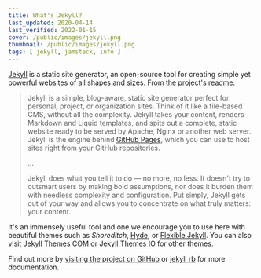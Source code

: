 ```yaml
---
title: What's Jekyll?
last_updated: 2020-04-14
last_verified: 2022-01-15
cover: /public/images/jekyll.png
thumbnail: /public/images/jekyll.png
tags: [ jekyll, jamstack, info ]
---
```


[Jekyll](http://jekyllrb.com) is a static site generator, an open-source tool for creating simple yet powerful websites of all shapes and sizes.<!--more--> From [the project's readme](https://github.com/mojombo/jekyll/blob/master/README.markdown):

>Jekyll is a simple, blog-aware, static site generator perfect for personal, project, or organization sites. Think of it like a file-based CMS, without all the complexity. Jekyll takes your content, renders Markdown and Liquid templates, and spits out a complete, static website ready to be served by Apache, Nginx or another web server. Jekyll is the engine behind [GitHub Pages](https://pages.github.com), which you can use to host sites right from your GitHub repositories.
>
>...
>
>Jekyll does what you tell it to do — no more, no less. It doesn't try to outsmart users by making bold assumptions, nor does it burden them with needless complexity and configuration. Put simply, Jekyll gets out of your way and allows you to concentrate on what truly matters: your content.

It's an immensely useful tool and one we encourage you to use here with beautiful themes such as *Shoreditch*, [Hyde](http://hyde.getpoole.com), or [Flexible Jekyll](https://github.com/artemsheludko/flexible-jekyll).
You can also visit [Jekyll Themes COM](https://jekyll-themes.com/free/) or [Jekyll Themes IO](https://jekyllthemes.io/) for other themes.

Find out more by [visiting the project on GitHub](https://github.com/jekyll/jekyll) or [jekyll rb](https://jekyllrb.com/) for more documentation.
